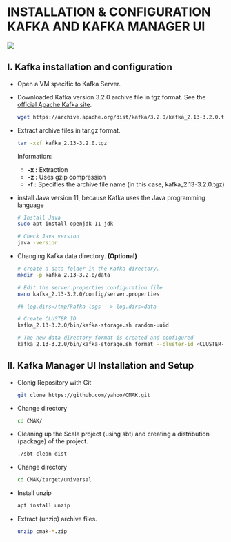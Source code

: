 # INSTALLATION & CONFIGURATION KAFKA AND KAFKA MANAGER UI

![](https://www.unosquare.com/wp-content/uploads/2019/07/Unosquare_81-1024x325.webp)

## I. Kafka installation and configuration

- Open a VM specific to Kafka Server.

- Downloaded Kafka version 3.2.0 archive file in tgz format. See the [official Apache Kafka site](https://kafka.apache.org/downloads).

  ```sh
  wget https://archive.apache.org/dist/kafka/3.2.0/kafka_2.13-3.2.0.tgz
  ```

- Extract archive files in tar.gz format.

  ```sh
  tar -xzf kafka_2.13-3.2.0.tgz
  ```

  Information:

  - **-x :** Extraction
  - **-z :** Uses gzip compression
  - **-f :** Specifies the archive file name (in this case, kafka_2.13-3.2.0.tgz)

- install Java version 11, because Kafka uses the Java programming language

  ```sh
  # Install Java
  sudo apt install openjdk-11-jdk

  # Check Java version
  java -version
  ```

- Changing Kafka data directory. **(Optional)**

  ```sh
  # create a data folder in the Kafka directory.
  mkdir -p kafka_2.13-3.2.0/data

  # Edit the server.properties configuration file
  nano kafka_2.13-3.2.0/config/server.properties

  ## log.dirs=/tmp/kafka-logs --> log.dirs=data

  # Create CLUSTER ID
  kafka_2.13-3.2.0/bin/kafka-storage.sh random-uuid

  # The new data directory format is created and configured
  kafka_2.13-3.2.0/bin/kafka-storage.sh format --cluster-id <CLUSTER-ID> --config kafka_2.13-3.2.0/config/server.properties
  ```

## II. Kafka Manager UI Installation and Setup

- Clonig Repository with Git

  ```sh
  git clone https://github.com/yahoo/CMAK.git
  ```

- Change directory

  ```sh
  cd CMAK/
  ```

- Cleaning up the Scala project (using sbt) and creating a distribution (package) of the project.

  ```sh
  ./sbt clean dist
  ```

- Change directory

  ```sh
  cd CMAK/target/universal
  ```

- Install unzip

  ```sh
  apt install unzip
  ```

- Extract (unzip) archive files.

  ```sh
  unzip cmak-*.zip
  ```
